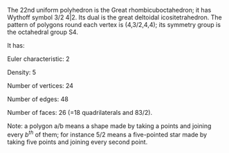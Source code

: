 The 22nd uniform polyhedron is the Great rhombicuboctahedron; it has
Wythoff symbol 3/2 4|2. Its dual is the great deltoidal
icositetrahedron. The pattern of polygons round each vertex is
(4,3/2,4,4); its symmetry group is the octahedral group S4.

It has:

Euler characteristic: 2

Density: 5

Number of vertices: 24

Number of edges: 48

Number of faces: 26 (=18 quadrilaterals and 8<span>3/2</span>).

Note: a polygon a/b means a shape made by taking a points and joining
every $b^{th}$ of them; for instance 5/2 means a five-pointed star made
by taking five points and joining every second point.
